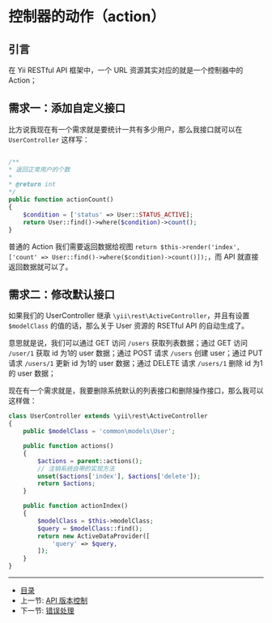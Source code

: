 # 控制器的动作（action）

## 引言

在 Yii RESTful API 框架中，一个 URL 资源其实对应的就是一个控制器中的 Action；

## 需求一：添加自定义接口

比方说我现在有一个需求就是要统计一共有多少用户，那么我接口就可以在 `UserController` 这样写：


```php

/**
* 返回正常用户的个数
*
* @return int
*/
public function actionCount()
{
    $condition = ['status' => User::STATUS_ACTIVE];
    return User::find()->where($condition)->count();
}
```

普通的 Action 我们需要返回数据给视图 `return $this->render('index', ['count' => User::find()->where($condition)->count()]);`，而 API 就直接返回数据就可以了。


## 需求二：修改默认接口

如果我们的 UserController 继承 `\yii\rest\ActiveController`，并且有设置 `$modelClass` 的值的话，那么关于 User 资源的 RSETful API 的自动生成了。

意思就是说，我们可以通过 GET 访问  `/users` 获取列表数据；通过 GET 访问  `/user/1` 获取 id 为1的 user 数据；通过 POST 请求  `/users` 创建 user；通过 PUT 请求  `/users/1` 更新 id 为1的 user 数据；通过 DELETE 请求  `/users/1` 删除 id 为1的 user 数据；

现在有一个需求就是，我要删除系统默认的列表接口和删除操作接口，那么我可以这样做：

```php
class UserController extends \yii\rest\ActiveController
{
    public $modelClass = 'common\models\User';

    public function actions()
    {
        $actions = parent::actions();
        // 注销系统自带的实现方法
        unset($actions['index'], $actions['delete']);
        return $actions;
    }

    public function actionIndex()
    {
        $modelClass = $this->modelClass;
        $query = $modelClass::find();
        return new ActiveDataProvider([
            'query' => $query,
        ]);
    }
}
```

-----------------

- [目录](/SUMMARY.md)
- 上一节: [API 版本控制](book/02/2.2.md)
- 下一节: [错误处理](book/02/2.4.md)